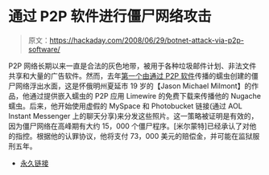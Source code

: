 # 通过 P2P 软件进行僵尸网络攻击

> 原文：<https://hackaday.com/2008/06/29/botnet-attack-via-p2p-software/>

P2P 网络长期以来一直是合法的灰色地带，被用于各种垃圾邮件计划、非法文件共享和大量的广告软件。然而，去年[第一个由通过 P2P 软件](http://blog.wired.com/27bstroke6/2008/06/hacker-launches.html)传播的蠕虫创建的僵尸网络浮出水面，这是怀俄明州夏延市 19 岁的【Jason Michael Milmont】的作品，他通过提供嵌入蠕虫的 P2P 应用 Limewire 的免费下载来传播他的 Nugache 蠕虫。后来，他开始使用虚假的 MySpace 和 Photobucket 链接(通过 AOL Instant Messenger 上的聊天分享)来分发这些照片。这一策略被证明是有效的，因为僵尸网络在高峰期有大约 15，000 个僵尸程序。[米尔蒙特]已经承认了对他的指控。根据他的认罪协议，他将支付 73，000 美元的赔偿金，并可能在监狱服刑五年。

*   [永久链接](http://blog.wired.com/27bstroke6/2008/06/hacker-launches.html)